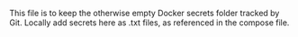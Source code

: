 This file is to keep the otherwise empty Docker secrets folder tracked by Git.
Locally add secrets here as .txt files, as referenced in the compose file. 

